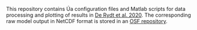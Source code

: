 This repository contains &Uacute;a configuration files and Matlab scripts for data processing and plotting of results in [De Rydt et al. 2020](https://doi.org/10.5194/tc-15-113-2021). The corresponding raw model output in NetCDF format is stored in an [OSF repository](https://doi.org/10.17605/OSF.IO/TEKRF). 
